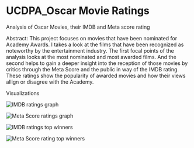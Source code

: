 # UCDPA_Oscar Movie Ratings
 Analysis of Oscar Movies, their IMDB and Meta score rating

Abstract: This project focuses on movies that have been nominated for Academy Awards. I takes a look at the films that have been recognized as noteworthy by the entertainment industry. The first focal points of the analysis looks at the most nominated and most awarded films. And the second helps to gain a deeper insight into the reception of those movies by critics through the Meta Score and the public in way of the IMDB rating. These ratings show the popularity of awarded movies and how their views allign or disagree with the Academy. 


Visualizations

![IMDB ratings graph](https://user-images.githubusercontent.com/109299370/186477922-5e1ccd94-fe95-403d-ae19-597b283a4515.JPG)


![Meta Score ratings graph](https://user-images.githubusercontent.com/109299370/186478688-1ca42546-d7ce-4401-9652-81dbe028458c.JPG)


![IMDB ratings top winners](https://user-images.githubusercontent.com/109299370/186478404-49a21cac-8cdd-492a-846c-e2267904182a.JPG)


![Meta Score rating top winners](https://user-images.githubusercontent.com/109299370/186478552-f2876a73-952f-4e01-a5d4-e37da294d75b.JPG)
